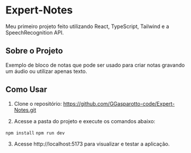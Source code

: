 # Expert-Notes
Meu primeiro projeto feito utilizando React, TypeScript, Tailwind e a SpeechRecognition API.

## Sobre o Projeto
Exemplo de bloco de notas que pode ser usado para criar notas gravando um áudio ou utilizar apenas texto.

## Como Usar
1. Clone o repositório: https://github.com/GGasparotto-code/Expert-Notes.git

2. Acesse a pasta do projeto e execute os comandos abaixo:

`npm install`
`npm run dev`

3. Acesse http://localhost:5173 para visualizar e testar a aplicação.
